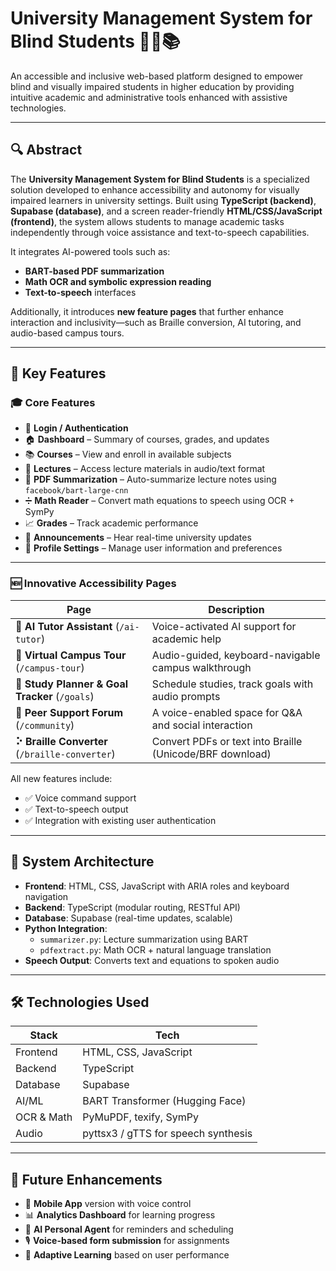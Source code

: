 # University Management System for Blind Students 👩‍🦯📚

An accessible and inclusive web-based platform designed to empower blind and visually impaired students in higher education by providing intuitive academic and administrative tools enhanced with assistive technologies.

---

## 🔍 Abstract

The **University Management System for Blind Students** is a specialized solution developed to enhance accessibility and autonomy for visually impaired learners in university settings. Built using **TypeScript (backend)**, **Supabase (database)**, and a screen reader-friendly **HTML/CSS/JavaScript (frontend)**, the system allows students to manage academic tasks independently through voice assistance and text-to-speech capabilities.

It integrates AI-powered tools such as:
- **BART-based PDF summarization**
- **Math OCR and symbolic expression reading**
- **Text-to-speech** interfaces

Additionally, it introduces **new feature pages** that further enhance interaction and inclusivity—such as Braille conversion, AI tutoring, and audio-based campus tours.

---

## 🚀 Key Features

### 🎓 Core Features
- 🔐 **Login / Authentication**
- 🏠 **Dashboard** – Summary of courses, grades, and updates
- 📚 **Courses** – View and enroll in available subjects
- 📝 **Lectures** – Access lecture materials in audio/text format
- 📄 **PDF Summarization** – Auto-summarize lecture notes using `facebook/bart-large-cnn`
- ➗ **Math Reader** – Convert math equations to speech using OCR + SymPy
- 📈 **Grades** – Track academic performance
- 📢 **Announcements** – Hear real-time university updates
- 👤 **Profile Settings** – Manage user information and preferences

---

### 🆕 Innovative Accessibility Pages

| Page | Description |
|------|-------------|
| **🧠 AI Tutor Assistant** (`/ai-tutor`) | Voice-activated AI support for academic help |
| **🧭 Virtual Campus Tour** (`/campus-tour`) | Audio-guided, keyboard-navigable campus walkthrough |
| **📅 Study Planner & Goal Tracker** (`/goals`) | Schedule studies, track goals with audio prompts |
| **💬 Peer Support Forum** (`/community`) | A voice-enabled space for Q&A and social interaction |
| **⠕ Braille Converter** (`/braille-converter`) | Convert PDFs or text into Braille (Unicode/BRF download) |

All new features include:
- ✅ Voice command support
- ✅ Text-to-speech output
- ✅ Integration with existing user authentication

---

## 🧩 System Architecture

- **Frontend**: HTML, CSS, JavaScript with ARIA roles and keyboard navigation
- **Backend**: TypeScript (modular routing, RESTful API)
- **Database**: Supabase (real-time updates, scalable)
- **Python Integration**:
  - `summarizer.py`: Lecture summarization using BART
  - `pdfextract.py`: Math OCR + natural language translation
- **Speech Output**: Converts text and equations to spoken audio

---

## 🛠 Technologies Used

| Stack | Tech |
|-------|------|
| Frontend | HTML, CSS, JavaScript |
| Backend | TypeScript |
| Database | Supabase |
| AI/ML | BART Transformer (Hugging Face) |
| OCR & Math | PyMuPDF, texify, SymPy |
| Audio | pyttsx3 / gTTS for speech synthesis |

---


## 🔮 Future Enhancements

- 📱 **Mobile App** version with voice control
- 📊 **Analytics Dashboard** for learning progress
- 🤖 **AI Personal Agent** for reminders and scheduling
- 🎙️ **Voice-based form submission** for assignments
- 🧪 **Adaptive Learning** based on user performance


